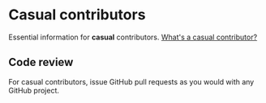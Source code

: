# Casual contributors

Essential information for **casual** contributors. [What's a casual contributor?](/community/governance.md)

## Code review

For casual contributors, issue GitHub pull requests as you would with any GitHub project.
